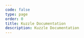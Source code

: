 ```yaml
---
code: false
type: page
order: 0
title: Kuzzle Documentation
description: Kuzzle Documentation
---
```


<Home />